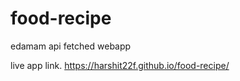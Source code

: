 # food-recipe
edamam api fetched webapp


live app link.  https://harshit22f.github.io/food-recipe/
